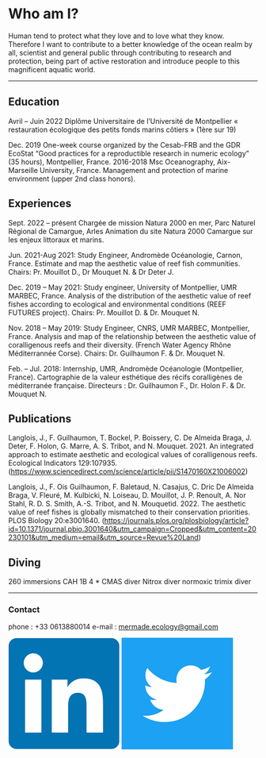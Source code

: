# Who am I?

  Human tend to protect what they love and to love what they know. Therefore I want to contribute to a better knowledge of the ocean realm by all, scientist and general public through contributing to research and protection, being part of active restoration and introduce people to this magnificent aquatic world.

_________________
  
## Education

Avril – Juin 2022	Diplôme Universitaire de l’Université de Montpellier « restauration écologique des petits fonds marins côtiers » (1ère sur 19)

Dec. 2019	One-week course organized by the Cesab-FRB and the GDR EcoStat “Good practices for a reproductible research in numeric ecology” (35 hours), Montpellier, France.
2016-2018	Msc Oceanography, Aix-Marseille University, France. Management and protection of marine environment (upper 2nd class honors).


## Experiences

Sept. 2022 – présent	Chargée de mission Natura 2000 en mer, Parc Naturel Régional de Camargue, Arles
Animation du site Natura 2000 Camargue sur les enjeux littoraux et marins.

Jun. 2021-Aug 2021: Study Engineer, Andromède Océanologie, Carnon, France.
Estimate and map the aesthetic value of reef fish communities. Chairs: Pr. Mouillot D., Dr Mouquet N. & Dr Deter J.

Dec. 2019 – May 2021: Study engineer, University of Montpellier, UMR MARBEC, France.
Analysis of the distribution of the aesthetic value of reef fishes according to ecological and environmental conditions (REEF FUTURES project). Chairs: Pr. Mouillot D. & Dr. Mouquet N.

Nov. 2018 – May 2019: Study Engineer, CNRS, UMR MARBEC, Montpellier, France.
Analysis and map of the relationship between the aesthetic value of coralligenous reefs and their diversity. (French Water Agency Rhône Méditerrannée Corse). Chairs: Dr. Guilhaumon F. & Dr. Mouquet N.

Feb. – Jul. 2018:  Internship, UMR, Andromède Océanologie (Montpellier, France).
Cartographie de la valeur esthétique des récifs coralligènes de méditerranée française. Directeurs : Dr. Guilhaumon F., Dr. Holon F. & Dr. Mouquet N.


## Publications

Langlois, J., F. Guilhaumon, T. Bockel, P. Boissery, C. De Almeida Braga, J. Deter, F. Holon, G. Marre, A. S. Tribot, and N. Mouquet. 2021. An integrated approach to estimate aesthetic and ecological values of coralligenous reefs. Ecological Indicators 129:107935. (https://www.sciencedirect.com/science/article/pii/S1470160X21006002)

Langlois, J., F. Ois Guilhaumon, F. Baletaud, N. Casajus, C. Dric De Almeida Braga, V. Fleuré, M. Kulbicki, N. Loiseau, D. Mouillot, J. P. Renoult, A. Nor Stahl, R. D. S. Smith, A.-S. Tribot, and N. Mouquetid. 2022. The aesthetic value of reef fishes is globally mismatched to their conservation priorities. PLOS Biology 20:e3001640. (https://journals.plos.org/plosbiology/article?id=10.1371/journal.pbio.3001640&utm_campaign=Cropped&utm_content=20230101&utm_medium=email&utm_source=Revue%20Land)


## Diving
260 immersions
CAH 1B
4 * CMAS diver
Nitrox diver
normoxic trimix diver

_________________________________

### Contact
phone : +33 0613880014
e-mail : mermade.ecology@gmail.com

[![linkedin](/images/linkedin.png)](https://www.linkedin.com/in/juliette-langlois-838271109/) [![twitter](/images/twitter.png)](https://twitter.com/Juliette__L) 

